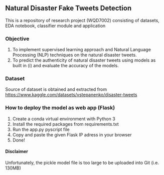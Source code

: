 ## Natural Disaster Fake Tweets Detection
This is a repository of research project (WQD7002) consisting of datasets, EDA notebook, classifier module and application

### Objective
1) To implement supervised learning approach and Natural Language Processing (NLP) techniques on the natural disaster tweets.
2) To predict the authenticity of natural disaster tweets using models as built in (i) and evaluate the accuracy of the models.

### Dataset
Source of dataset is obtained and extracted from https://www.kaggle.com/datasets/vstepanenko/disaster-tweets

### How to deploy the model as web app (Flask)
1) Create a conda virtual environment with Python 3
2) Install the required packages from requirements.txt
3) Run the app.py pyscript file
4) Copy and paste the given Flask IP adress in your browser
5) Done!

#### Disclaimer
Unfortunately, the pickle model file is too large to be uploaded into Git (i.e. 130MB)

